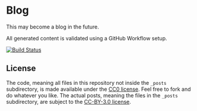 Blog
===============

This may become a blog in the future.

All generated content is validated using a GitHub Workflow setup.

[![Build Status](https://github.com/urdh/blog/workflows/Check%20for%20broken%20links/badge.svg)](https://github.com/urdh/blog/actions)

## License

The code, meaning all files in this repository not inside the `_posts`
subdirectory, is made available under the [CC0 license][cc0]. Feel free to
fork and do whatever you like. The actual posts, meaning the files in
the `_posts` subdirectory, are subject to the [CC-BY-3.0 license][ccby3].

[cc0]: https://creativecommons.org/publicdomain/zero/1.0/
[ccby3]: https://creativecommons.org/licenses/by/3.0/deed.sv
